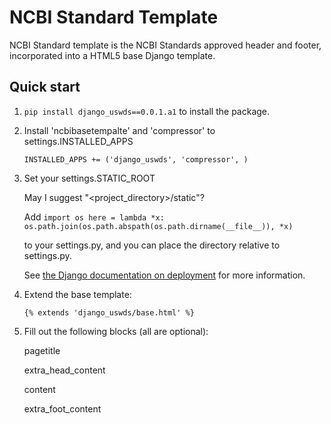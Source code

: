 # NCBI Standard Template

NCBI Standard template is the NCBI Standards approved header and footer, incorporated into a HTML5 base Django template.


## Quick start

1. ``pip install django_uswds==0.0.1.a1`` to install the package.

2.  Install 'ncbibasetempalte' and 'compressor' to settings.INSTALLED_APPS

    ``INSTALLED_APPS += ('django_uswds',
                         'compressor',
                        )``

3. Set your settings.STATIC_ROOT

    May I suggest "<project_directory>/static"?

    Add ``import os
          here = lambda *x: os.path.join(os.path.abspath(os.path.dirname(__file__)), *x)``

    to your settings.py, and you can place the directory relative to settings.py.

    See [the Django documentation on deployment](https://docs.djangoproject.com/en/1.8/howto/static-files/#deployment) for more information.

4. Extend the base template:

    ``{% extends 'django_uswds/base.html' %}``

5. Fill out the following blocks (all are optional):

    pagetitle
    
    extra_head_content
    
    content
    
    extra_foot_content
